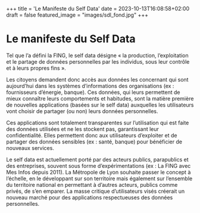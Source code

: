 +++
title = 'Le Manifeste du Self Data'
date = 2023-10-13T16:08:58+02:00
draft = false
featured_image = "images/sdl_fond.jpg"
+++

# Le manifeste du Self Data

Tel que l’a défini la FING, le self data désigne « la production, l’exploitation et le partage de données personnelles par les individus, sous leur contrôle et à leurs propres fins ».

Les citoyens demandent donc accès aux données les concernant qui sont aujourd’hui dans les systèmes d’informations des organisations (ex : fournisseurs d’énergie, banque). Ces données, qui leurs permettent de mieux connaître leurs comportements et habitudes, sont la matière première de nouvelles applications (basées sur le self data) auxquelles les utilisateurs vont choisir de partager (ou non) leurs données personnelles.

Ces applications sont totalement transparentes sur l’utilisation qui est faite des données utilisées et ne les stockent pas, garantissant leur confidentialité. Elles permettent donc aux utilisateurs d’exploiter et de partager des données sensibles (ex : santé, banque) pour bénéficier de nouveaux services.

Le self data est actuellement porté par des acteurs publics, parapublics et des entreprises, souvent sous forme d’expérimentations (ex : La FING avec Mes Infos depuis 2011). La Métropole de Lyon souhaite passer le concept à l’échelle, en le développant sur son territoire mais également sur l’ensemble du territoire national en permettant à d’autres acteurs, publics comme privés, de s’en emparer. La masse critique d’utilisateurs visés créerait un nouveau marché pour des applications respectueuses des données personnelles.
